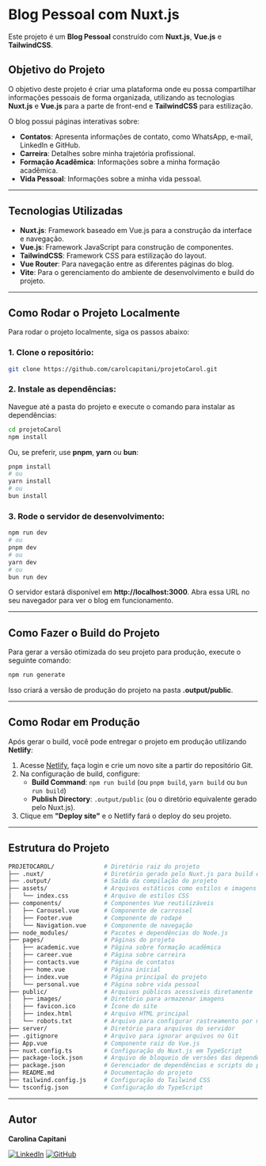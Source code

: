 # Blog Pessoal com Nuxt.js

Este projeto é um **Blog Pessoal** construído com **Nuxt.js**, **Vue.js** e **TailwindCSS**.

## Objetivo do Projeto

O objetivo deste projeto é criar uma plataforma onde eu possa compartilhar informações pessoais de forma organizada, utilizando as tecnologias **Nuxt.js** e **Vue.js** para a parte de front-end e **TailwindCSS** para estilização.

O blog possui páginas interativas sobre:

- **Contatos**: Apresenta informações de contato, como WhatsApp, e-mail, LinkedIn e GitHub.
- **Carreira**: Detalhes sobre minha trajetória profissional.
- **Formação Acadêmica**: Informações sobre a minha formação acadêmica.
- **Vida Pessoal**: Informações sobre a minha vida pessoal.

---

## Tecnologias Utilizadas

- **Nuxt.js**: Framework baseado em Vue.js para a construção da interface e navegação.
- **Vue.js**: Framework JavaScript para construção de componentes.
- **TailwindCSS**: Framework CSS para estilização do layout.
- **Vue Router**: Para navegação entre as diferentes páginas do blog.
- **Vite**: Para o gerenciamento do ambiente de desenvolvimento e build do projeto.

---

## Como Rodar o Projeto Localmente

Para rodar o projeto localmente, siga os passos abaixo:

### 1. Clone o repositório:

```sh
git clone https://github.com/carolcapitani/projetoCarol.git
```

### 2. Instale as dependências:

Navegue até a pasta do projeto e execute o comando para instalar as dependências:

```sh
cd projetoCarol
npm install
```

Ou, se preferir, use **pnpm**, **yarn** ou **bun**:

```sh
pnpm install
# ou
yarn install
# ou
bun install
```

### 3. Rode o servidor de desenvolvimento:

```sh
npm run dev
# ou
pnpm dev
# ou
yarn dev
# ou
bun run dev
```

O servidor estará disponível em **http://localhost:3000**. Abra essa URL no seu navegador para ver o blog em funcionamento.

---

## Como Fazer o Build do Projeto

Para gerar a versão otimizada do seu projeto para produção, execute o seguinte comando:

```sh
npm run generate
```

Isso criará a versão de produção do projeto na pasta **.output/public**.

---

## Como Rodar em Produção

Após gerar o build, você pode entregar o projeto em produção utilizando **Netlify**:

1. Acesse [Netlify](https://www.netlify.com/), faça login e crie um novo site a partir do repositório Git.
2. Na configuração de build, configure:
   - **Build Command**: `npm run build` (ou `pnpm build`, `yarn build` ou `bun run build`)
   - **Publish Directory**: `.output/public` (ou o diretório equivalente gerado pelo Nuxt.js).
3. Clique em **"Deploy site"** e o Netlify fará o deploy do seu projeto.

---

## Estrutura do Projeto

```sh
PROJETOCAROL/              # Diretório raiz do projeto
├── .nuxt/                 # Diretório gerado pelo Nuxt.js para build e cache
├── .output/               # Saída da compilação do projeto
├── assets/                # Arquivos estáticos como estilos e imagens
│   └── index.css          # Arquivo de estilos CSS
├── components/            # Componentes Vue reutilizáveis
│   ├── Carousel.vue       # Componente de carrossel
│   ├── Footer.vue         # Componente de rodapé
│   └── Navigation.vue     # Componente de navegação
├── node_modules/          # Pacotes e dependências do Node.js
├── pages/                 # Páginas do projeto
│   ├── academic.vue       # Página sobre formação acadêmica
│   ├── career.vue         # Página sobre carreira
│   ├── contacts.vue       # Página de contatos
│   ├── home.vue           # Página inicial
│   ├── index.vue          # Página principal do projeto
│   └── personal.vue       # Página sobre vida pessoal
├── public/                # Arquivos públicos acessíveis diretamente
│   ├── images/            # Diretório para armazenar imagens
│   ├── favicon.ico        # Ícone do site
│   ├── index.html         # Arquivo HTML principal
│   └── robots.txt         # Arquivo para configurar rastreamento por mecanismos de busca
├── server/                # Diretório para arquivos do servidor
├── .gitignore             # Arquivo para ignorar arquivos no Git
├── App.vue                # Componente raiz do Vue.js
├── nuxt.config.ts         # Configuração do Nuxt.js em TypeScript
├── package-lock.json      # Arquivo de bloqueio de versões das dependências do npm
├── package.json           # Gerenciador de dependências e scripts do projeto
├── README.md              # Documentação do projeto
├── tailwind.config.js     # Configuração do Tailwind CSS
└── tsconfig.json          # Configuração do TypeScript
```

---

## Autor

**Carolina Capitani**

[![LinkedIn](https://img.shields.io/badge/LinkedIn-blue?logo=linkedin)](https://www.linkedin.com/in/carolcapitani)
[![GitHub](https://img.shields.io/badge/GitHub-black?logo=github)](https://github.com/carolcapitani)


